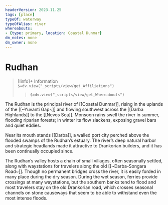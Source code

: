 ```yaml
---
headerVersion: 2023.11.25
tags: [place]
typeOf: waterway
typeOfAlias: river
whereabouts:
- {type: primary, location: Coastal Dunmar}
dm_notes: none
dm_owner: none
---
```

# Rudhan
>[!info]+ Information  
> `$=dv.view("_scripts/view/get_Affiliations")`  
>> `$=dv.view("_scripts/view/get_Whereabouts")`

The Rudhan is the principal river of [[Coastal Dunmar]], rising in the uplands of the [[~Yuvanti Gap~]] and flowing southwest across the [[Darba Highlands]] to the [[Nevos Sea]]. Monsoon rains swell the river in summer, flooding riparian forests; in winter its flow slackens, exposing gravel bars and quiet eddies.

Near its mouth stands [[Darba]], a walled port city perched above the flooded swamps of the Rudhan’s estuary. The river’s deep natural harbor and strategic headlands made it attractive to Drankorian builders, and it has been continually occupied since. 

The Rudhan’s valley hosts a chain of small villages, often seasonally settled, along with waystations for travelers along the old [[~Darba-Songara Road~]]. Though no permanent bridges cross the river, it is easily forded in many place during the dry season. During the wet season, ferries provide crossings at many waystations, but the southern banks tend to flood and most travelers stay on the old Drankorian road, which crosses seasonal channels on stone causeways that seem to be able to withstand even the most intense floods. 